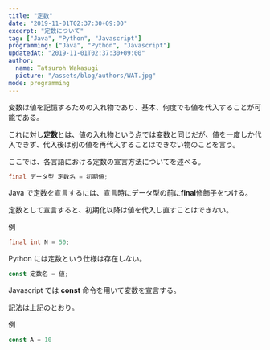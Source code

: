 ```yaml
---
title: "定数"
date: "2019-11-01T02:37:30+09:00"
excerpt: "定数について"
tag: ["Java", "Python", "Javascript"]
programming: ["Java", "Python", "Javascript"]
updatedAt: "2019-11-01T02:37:30+09:00"
author:
  name: Tatsuroh Wakasugi
  picture: "/assets/blog/authors/WAT.jpg"
mode: programming
---
```


変数は値を記憶するための入れ物であり、基本、何度でも値を代入することが可能である。

これに対し**定数**とは、値の入れ物という点では変数と同じだが、値を一度しか代入できず、代入後は別の値を再代入することはできない物のことを言う。

ここでは、各言語における定数の宣言方法についてを述べる。

<div class="note_content_by_programming_language" id="note_content_Java">

```java
final データ型 定数名 = 初期値;
```

Java で定数を宣言するには、宣言時にデータ型の前に**final**修飾子をつける。

定数として宣言すると、初期化以降は値を代入し直すことはできない。

例

```java
final int N = 50;
```

</div>
<div class="note_content_by_programming_language" id="note_content_Python">

Python には定数という仕様は存在しない。

</div>
<div class="note_content_by_programming_language" id="note_content_Javascript">

```javascript
const 定数名 = 値;
```

Javascript では **const** 命令を用いて変数を宣言する。

記法は上記のとおり。

例

```Javascript
const A = 10
```

</div>
